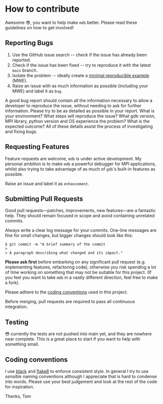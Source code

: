 # How to contribute

Awesome :sunglasses:, you want to help make `mdb` better. Please read these guidelines on how to get involved!

## Reporting Bugs

1. Use the GitHub issue search -- check if the issue has already been reported.
2. Check if the issue has been fixed -- try to reproduce it with the latest `main` branch.
3. Isolate the problem -- ideally create a [minimal reproducible example](https://stackoverflow.com/help/minimal-reproducible-example) (MWE).
4. Raise an issue with as much information as possible (including your MWE) and label it as `bug`.

A good bug report should contain all the information necessary to allow a developer to reproduce the issue, without needing to
ask for further information. Please try to be as detailed as possible in your report. What is your environment? What steps will
reproduce the issue? What gdb version, MPI library, python version and OS experience the problem? What is the expected outcome?
All of these details assist the process of investigating and fixing bugs.

## Requesting Features

Feature requests are welcome, `mdb` is under active development. My personal ambition is to make `mdb` a powerful debugger for
MPI applications, whilst also trying to take advantage of as much of `gdb`'s built-in features as possible.

Raise an issue and label it as `enhancement`.

## Submitting Pull Requests

Good pull requests—patches, improvements, new features—are a fantastic help. They should remain focused in scope and avoid
containing unrelated commits.

Always write a clear log message for your commits. One-line messages are fine for small changes, but bigger changes should look
like this:

    $ git commit -m "A brief summary of the commit
    > 
    > A paragraph describing what changed and its impact."


**Please ask first** before embarking on any significant pull request (e.g. implementing features, refactoring code), otherwise
you risk spending a lot of time working on something that may not be suitable for this project. (If you feel you want to take
`mdb` in a vastly different direction, feel free to make a fork).

Please adhere to the [coding conventions](#Coding-Conventions) used in this project.

Before merging, pull requests are required to pass all continuous integration.

## Testing

:flushed: currently the tests are not pushed into main yet, and they are nowhere near complete. This is a great place to start
if you want to help with something small.

## Coding conventions

I use [black](https://black.readthedocs.io/en/stable/index.html) and [flake8](https://flake8.pycqa.org/en/latest/) to enforce
consistent style. In general I try to use _sensible_ naming conventions although I appreciate that is hard to condense into
words. Please use your best judgement and look at the rest of the code for inspiration.

Thanks, Tom
